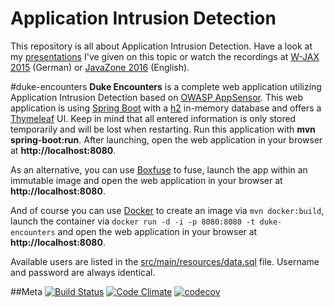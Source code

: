 Application Intrusion Detection
============
This repository is all about Application Intrusion Detection. Have a look at my [presentations](https://blog.dominikschadow.de/events) I've given on this topic or watch the 
recordings at [W-JAX 2015](https://jaxenter.de/web-app-security-43952) (German) or [JavaZone 2016](https://vimeo.com/181788148) (English).

#duke-encounters
**Duke Encounters** is a complete web application utilizing Application Intrusion Detection based on [OWASP AppSensor](http://appsensor.org). 
This web application is using [Spring Boot](http://projects.spring.io/spring-boot) with a [h2](http://www.h2database.com) in-memory database 
and offers a [Thymeleaf](http://www.thymeleaf.org) UI. Keep in mind that all entered information is only stored temporarily and will be lost 
when restarting. Run this application with **mvn spring-boot:run**. After launching, open the web application in your browser at **http://localhost:8080**.

As an alternative, you can use [Boxfuse](https://boxfuse.com) to fuse, launch the app within an immutable image and open the web application 
in your browser at **http://localhost:8080**.

And of course you can use [Docker](https://www.docker.com) to create an image via `mvn docker:build`, launch the container 
via `docker run -d -i -p 8080:8080 -t duke-encounters` and open the web application in your browser at **http://localhost:8080**.

Available users are listed in the [src/main/resources/data.sql](https://github.com/dschadow/ApplicationIntrusionDetection/blob/master/duke-encounters/src/main/resources/data.sql) 
file. Username and password are always identical.

##Meta
[![Build Status](https://travis-ci.org/dschadow/ApplicationIntrusionDetection.svg)](https://travis-ci.org/dschadow/ApplicationIntrusionDetection)
[![Code Climate](https://codeclimate.com/github/dschadow/ApplicationIntrusionDetection/badges/gpa.svg)](https://codeclimate.com/github/dschadow/ApplicationIntrusionDetection)
[![codecov](https://codecov.io/gh/dschadow/ApplicationIntrusionDetection/branch/master/graph/badge.svg)](https://codecov.io/gh/dschadow/ApplicationIntrusionDetection)

